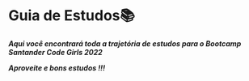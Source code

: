 # Guia de Estudos:books:

**_Aqui você encontrará toda a trajetória de estudos para o Bootcamp Santander Code Girls 2022_**

_**Aproveite e bons estudos !!!**_



